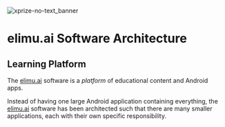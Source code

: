 ![xprize-no-text_banner](https://user-images.githubusercontent.com/15718174/82723985-51250780-9d05-11ea-8fc6-e800d9b414eb.png)

# elimu.ai Software Architecture

## Learning Platform

The [elimu.ai](http://elimu.ai) software is a _platform_ of educational content and Android apps.

Instead of having one large Android application containing everything, the [elimu.ai](http://elimu.ai) software has been architected such that there are many smaller applications, each with their own specific responsibility.
